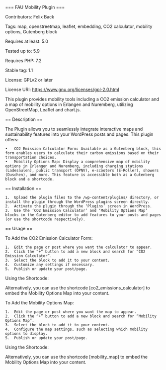 === FAU Mobility Plugin ===

Contributors: Felix Back

Tags: map, openstreetmap, leaflet, embedding, CO2 calculator, mobility options, Gutenberg block

Requires at least: 5.0

Tested up to: 5.9

Requires PHP: 7.2

Stable tag: 1.1

License: GPLv2 or later

License URI: https://www.gnu.org/licenses/gpl-2.0.html

This plugin provides mobility tools including a CO2 emission calculator and a map of mobility options in Erlangen and Nuremberg, utilizing OpenStreetMap, Leaflet and chart.js.

== Description ==

The Plugin allows you to seamlessly integrate interactive maps and sustainability features into your WordPress posts and pages. This plugin offers:

	•	CO2 Emission Calculator Form: Available as a Gutenberg block, this form enables users to calculate their carbon emissions based on their transportation choices.
	•	Mobility Options Map: Display a comprehensive map of mobility options in Erlangen and Nuremberg, including charging stations (Ladesäulen), public transport (ÖPNV), e-scooters (E-Roller), showers (Duschen), and more. This feature is accessible both as a Gutenberg block and a shortcode.

== Installation ==

	1.	Upload the plugin files to the /wp-content/plugins/ directory, or install the plugin through the WordPress plugins screen directly.
	2.	Activate the plugin through the ‘Plugins’ screen in WordPress.
	3.	Use the ‘CO2 Emission Calculator’ and ‘Mobility Options Map’ blocks in the Gutenberg editor to add features to your posts and pages (or use the shortcode respectively).

== Usage ==

To Add the CO2 Emission Calculator Form:

	1.	Edit the page or post where you want the calculator to appear.
	2.	Click the “+” button to add a new block and search for “CO2 Emission Calculator”.
	3.	Select the block to add it to your content.
	4.	Customize any settings if necessary.
	5.	Publish or update your post/page.

Using the Shortcode:

Alternatively, you can use the shortcode [co2_emissions_calculator] to embed the Mobility Options Map into your content.

To Add the Mobility Options Map:

	1.	Edit the page or post where you want the map to appear.
	2.	Click the “+” button to add a new block and search for “Mobility Options Map”.
	3.	Select the block to add it to your content.
	4.	Configure the map settings, such as selecting which mobility options to display.
	5.	Publish or update your post/page.

Using the Shortcode:

Alternatively, you can use the shortcode [mobility_map] to embed the Mobility Options Map into your content.
